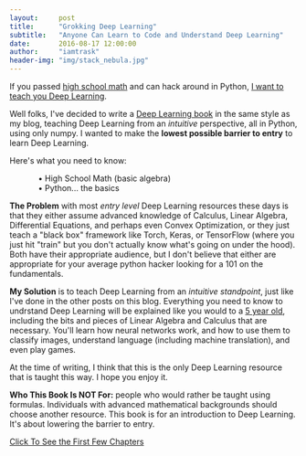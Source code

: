 ```yaml
---
layout:     post
title:      "Grokking Deep Learning"
subtitle:   "Anyone Can Learn to Code and Understand Deep Learning"
date:       2016-08-17 12:00:00
author:     "iamtrask"
header-img: "img/stack_nebula.jpg"
---
```


<p>If you passed <u>high school math</u> and can hack around in Python, <u>I want to teach you Deep Learning</u>.</p>

<p>Well folks, I've decided to write a <a href="https://www.manning.com/books/grokking-deep-learning">Deep Learning book</a> in the same style as my blog, teaching Deep Learning from an <i>intuitive</i> perspective, all in Python, using only numpy. I wanted to make the <b>lowest possible barrier to entry</b> to learn Deep Learning.</p>

<p>Here's what you need to know:
<div style="padding-left:50px">• High School Math (basic algebra)<br />
• Python... the basics</div></p>


<p><b>The Problem</b> with most <i>entry level</i> Deep Learning resources these days is that they either assume advanced knowledge of Calculus, Linear Algebra, Differential Equations, and perhaps even Convex Optimization, or they just teach a "black box" framework like Torch, Keras, or TensorFlow (where you just hit "train" but you don't actually know what's going on under the hood). Both have their appropriate audience, but I don't believe that either are appropriate for your average python hacker looking for a 101 on the fundamentals.</p>

<p><b>My Solution</b> is to teach Deep Learning from an <i>intuitive standpoint</i>, just like I've done in the other posts on this blog. Everything you need to know to undrstand Deep Learning will be explained like you would to a <u>5 year old</u>, including the bits and pieces of Linear Algebra and Calculus that are necessary. You'll learn how neural networks work, and how to use them to classify images, understand language (including machine translation), and even play games.</p>

<p>At the time of writing, I think that this is the only Deep Learning resource that is taught this way. I hope you enjoy it.</p>

<p><b>Who This Book Is NOT For:</b> people who would rather be taught using formulas. Individuals with advanced mathematical backgrounds should choose another resource. This book is for an introduction to Deep Learning. It's about lowering the barrier to entry.</p>

<p><a href="https://www.manning.com/books/grokking-deep-learning">Click To See the First Few Chapters</a></p>

<link rel="stylesheet" type="text/css" href="{{ site.baseurl }}/css/shCore.css">
<link rel="stylesheet" type="text/css" href="{{ site.baseurl }}/css/shThemeDefault.css">
<script src="{{ site.baseurl }}/js/shCore.js"></script>
<script src="{{ site.baseurl }}/js/shLegacy.js"></script>
<script src="{{ site.baseurl }}/js/shBrushPython.js"></script>
<script type="text/javascript">
	// SyntaxHighlighter.config.bloggerMode = true;
	SyntaxHighlighter.config.toolbar = true;
    SyntaxHighlighter.all();
</script>